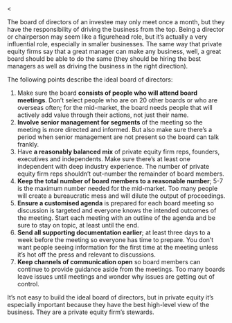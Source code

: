 <<p>The board of directors of an investee may only meet once a month, but they have the responsibility of driving the business from the top. Being a director or chairperson may seem like a figurehead role, but it&#8217;s actually a very influential role, especially in smaller businesses. The same way that private equity firms say that a great manager can make any business, well, a great board should be able to do the same (they should be hiring the best managers as well as driving the business in the right direction).</p><p>The following points describe the ideal board of directors:</p><ol><li>Make sure the board <strong>consists of people who will attend board meetings</strong>. Don&#8217;t select people who are on 20 other boards or who are overseas often; for the mid-market, the board needs people that will actively add value through their actions, not just their name.</li><li><strong>Involve senior management for segments</strong> of the meeting so the meeting is more directed and informed. But also make sure there&#8217;s a period when senior management are not present so the board can talk frankly.</li><li>Have <strong>a reasonably balanced mix</strong> of private equity firm reps, founders, executives and independents. Make sure there&#8217;s at least one independent with deep industry experience. The number of private equity firm reps shouldn&#8217;t out-number the remainder of board members.</li><li><strong>Keep the total number of board members to a reasonable number</strong>; 5-7 is the maximum number needed for the mid-market. Too many people will create a bureaucratic mess and will dilute the output of proceedings.</li><li><strong>Ensure a customised agenda</strong> is prepared for each board meeting so discussion is targeted and everyone knows the intended outcomes of the meeting. Start each meeting with an outline of the agenda and be sure to stay on topic, at least until the end.</li><li><strong>Send all supporting documentation earlier</strong>; at least three days to a week before the meeting so everyone has time to prepare. You don&#8217;t want people seeing information for the first time at the meeting unless it&#8217;s hot off the press and relevant to discussions.</li><li><strong>Keep channels of communication open</strong> so board members can continue to provide guidance aside from the meetings. Too many boards leave issues until meetings and wonder why issues are getting out of control.</li></ol><p>It&#8217;s not easy to build the ideal board of directors, but in private equity it&#8217;s especially important because they have the best high-level view of the business. They are a private equity firm&#8217;s stewards.</p>
